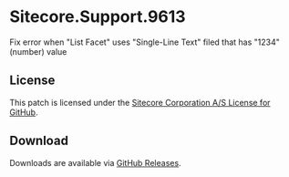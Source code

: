 # Sitecore.Support.9613
Fix error when &quot;List Facet&quot; uses &quot;Single-Line Text&quot; filed that has &quot;1234&quot; (number) value

## License  
This patch is licensed under the [Sitecore Corporation A/S License for GitHub](https://github.com/sitecoresupport/Sitecore.Support.9613/blob/master/LICENSE).  

## Download  
Downloads are available via [GitHub Releases](https://github.com/sitecoresupport/Sitecore.Support.9613/releases).  
